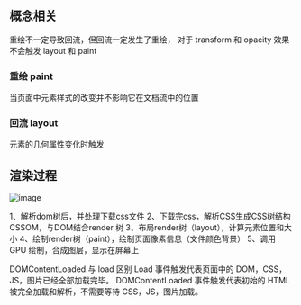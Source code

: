 ## 概念相关
重绘不一定导致回流，但回流一定发生了重绘， 对于 transform 和 opacity 效果不会触发 layout 和 paint 
### 重绘 paint
当页面中元素样式的改变并不影响它在文档流中的位置
### 回流 layout
元素的几何属性变化时触发
## 渲染过程
![image](https://p1-jj.byteimg.com/tos-cn-i-t2oaga2asx/gold-user-assets/2020/1/7/16f7ee2d9a5667b3~tplv-t2oaga2asx-zoom-in-crop-mark:1304:0:0:0.awebp)

1、解析dom树后，并处理下载css文件
2、下载完css，解析CSS生成CSS树结构CSSOM，与DOM结合render 树
3、布局render树（layout），计算元素位置和大小
4、绘制render树（paint），绘制页面像素信息（文件颜色背景）
5、调用 GPU 绘制，合成图层，显示在屏幕上

DOMContentLoaded 与 load 区别
Load 事件触发代表页面中的 DOM，CSS，JS，图片已经全部加载完毕。
DOMContentLoaded 事件触发代表初始的 HTML 被完全加载和解析，不需要等待 CSS，JS，图片加载。